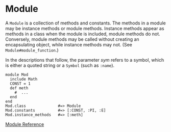 # Module

A `Module` is a collection of methods and constants. The methods in a module
may be instance methods or module methods. Instance methods appear as methods
in a class when the module is included, module methods do not. Conversely,
module methods may be called without creating an encapsulating object, while
instance methods may not. (See `Module#module_function`.)

In the descriptions that follow, the parameter *sym* refers to a symbol, which
is either a quoted string or a `Symbol` (such as `:name`).

    module Mod
      include Math
      CONST = 1
      def meth
        #  ...
      end
    end
    Mod.class              #=> Module
    Mod.constants          #=> [:CONST, :PI, :E]
    Mod.instance_methods   #=> [:meth]

[Module Reference](http://ruby-doc.org/core-2.5.0/Module.html)
